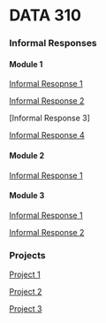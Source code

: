 # DATA 310

### Informal Responses

#### Module 1

[Informal Resopnse 1](https://rj-bartlett.github.io/Response1.md/)

[Informal Response 2](https://rj-bartlett.github.io/Response2.md/)

[Informal Response 3]

[Informal Response 4](https://rj-bartlett.github.io/Response4.md/)

#### Module 2

[Informal Response 1](https://rj-bartlett.github.io/Informal-Response-Module-2/)

#### Module 3

[Informal Response 1](https://rj-bartlett.github.io/informal_response_mod3/)

[Informal Response 2](https://rj-bartlett.github.io/infomral-response-mod3_part2/)

### Projects

[Project 1](https://rj-bartlett.github.io/Project1/)

[Project 2]()

[Project 3]()
